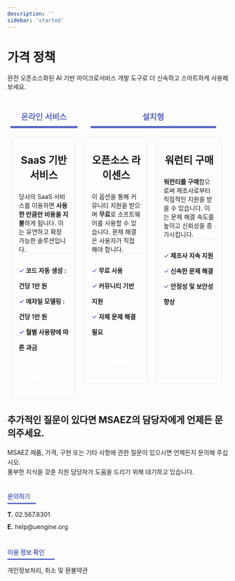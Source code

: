```yaml
---
description: ''
sidebar: 'started'
---
```


# 가격 정책

완전 오픈소스화된 AI 기반 마이크로서비스 개발 도구로 더 신속하고 스마트하게 사용해보세요.

<div class="pricing-box">
    <div class="w33">
        <p class="box-title">온라인 서비스</p>
        <div class="box-style">
            <h3>SaaS 기반 서비스</h3>
            <p class="txt-desc">당사의 SaaS 서비스를 이용하면 <b>사용한 만큼만 비용을 지불</b>하게 됩니다. 이는 유연하고 확장 가능한 솔루션입니다.</p>
            <div class="list-box">
                <span>✓</span> 코드 자동 생성 : 건당 1만 원<br>
                <span>✓</span> 애자일 모델링 : 건당 1만 원<br>
                <span>✓</span> 월별 사용량에 따른 과금
            </div>
            <a href="http://www.msaez.io/">
                <div class="font-bold text-white bg-ui-primary btn-pricing">
                    구매하기
                </div>
            </a>
        </div>
    </div>
    <div class="w66">
        <p class="box-title">설치형</p>
        <div class="download-shape">
            <div class="box-style">
                <h3>오픈소스 라이센스</h3>
                <p class="txt-desc">이 옵션을 통해 커뮤니티 지원을 받으며 <b>무료</b>로 소프트웨어를 사용할 수 있습니다. 문제 해결은 사용자가 직접 해야 합니다.</p>
                <div class="list-box">
                    <span>✓</span> 무료 사용<br>
                    <span>✓</span> 커뮤니티 기반 지원<br>
                    <span>✓</span> 자체 문제 해결 필요
                </div>
                <a href="https://github.com/msa-ez/platform">
                    <div class="font-bold text-white bg-ui-primary btn-pricing">
                        시작하기
                    </div>
                </a>
            </div>
            <div class="box-style">
                <h3>워런티 구매</h3>
                <p class="txt-desc"><b>워런티를 구매</b>함으로써 제조사로부터 직접적인 지원을 받을 수 있습니다. 이는 문제 해결 속도를 높이고 신뢰성을 증가시킵니다.</p>
                <div class="list-box">
                    <span>✓</span> 제조사 지속 지원<br>
                    <span>✓</span> 신속한 문제 해결<br>
                    <span>✓</span> 안정성 및 보안성 향상
                </div>
                <a href="mailto:help@uengine.org">
                    <div class="font-bold text-white bg-ui-primary btn-pricing">
                        문의하기
                    </div>
                </a>
            </div>
        </div>
    </div>
</div>

<div class="qna-box">
    <h2>추가적인 질문이 있다면 MSAEZ의 담당자에게 언제든 문의주세요.</h2>
    <p>
        MSAEZ 제품, 가격, 구현 또는 기타 사항에 관한 질문이 있으시면 언제든지 문의해 주십시오. <br>
        풍부한 지식을 갖춘 지원 담당자가 도움을 드리기 위해 대기하고 있습니다.
    </p>
    <p class="lh20">
        <span style="width: 65px;">문의하기</span>
        <strong>T.</strong> <a href="tel:02-567-8301">02.567.8301</a><br>
        <strong>E.</strong> <a href="mailto:help@uengine.org">help@uengine.org</a>
    </p>
    <p class="lh20">
        <span style="width: 108px;">이용 정보 확인</span>
        <a href="https://www.msaez.io/#/provision" target="_blank">개인정보처리, 취소 및 환불약관</a>
    </p>
</div>

<style type='text/css'>
.pricing-box { 
    display: flex; 
    width: 100%; 
    margin-top: 20px;
}
.w33 {
    width: 33%;
}
.w66 {
    width: 66%;
}
.download-shape {
    display: flex;
}
.box-title {
    width: 80%;
    line-height: 20px;
    border-bottom: 5px solid #5c6ac4;
    padding: 10px;
    color: #5c6ac4;
    font-size: 18px;
    font-weight: 600;
    text-align: center;
    margin: 20px auto;
}
.box-style {
    border: 1px solid #e6e9f9;
    border-radius: 5px;
    margin: 0 10px;
    padding: 0 15px;
}
.pricing-box h3 {
    font-size: 23px;
    text-align: center;
}
.pricing-box p.txt-desc {
    height: 120px;
    margin-top: 20px;
    margin-bottom: 20px;
}
.btn-pricing {
    width:100%; 
    text-align:center; 
    line-height: 50px; 
    margin-bottom: 20px; 
    border-radius: 5px;
}
.pricing-box a {
    font-size: 18px;
    font-weight: bold;
    color: #fff !important;
    text-decoration: none;
}
.list-box {
    border-top: 1px solid #e6e9f9;
    padding-top: 20px;
    font-size: 14px;
    font-weight: 600;
    line-height: 2.5;
    margin-bottom: 30px;
}
.list-box > span {
    color: #5c6ac4;
}
.qna-box {
    margin-top: 30px;
}
.qna-box h2 {
    margin-bottom: 20px;
}
.qna-box p {
    line-height: 1.6;
    margin-bottom: 30px;
}
.qna-box p.lh20 {
    line-height: 2;
}
.qna-box span {
    display: block;
    border-bottom: 3px solid #5c6ac4;
    margin-bottom: 10px;
    color: #5c6ac4;
    font-weight: 600;
}
.qna-box a {
    text-decoration: none;
}

@media only screen and (max-width:607px){
    .pricing-box, .download-shape {
        display: block;
    }
    .w33, .w66 {
        width: 100%;
    }
    .box-title {
        margin-top: 50px;
    }
    .box-style {
        margin-top: 12px;
    }
    .pricing-box p.txt-desc {
        height: auto;
    }
    .qna-box h2 {
        line-height: 1.6;
    }
}        
</style>